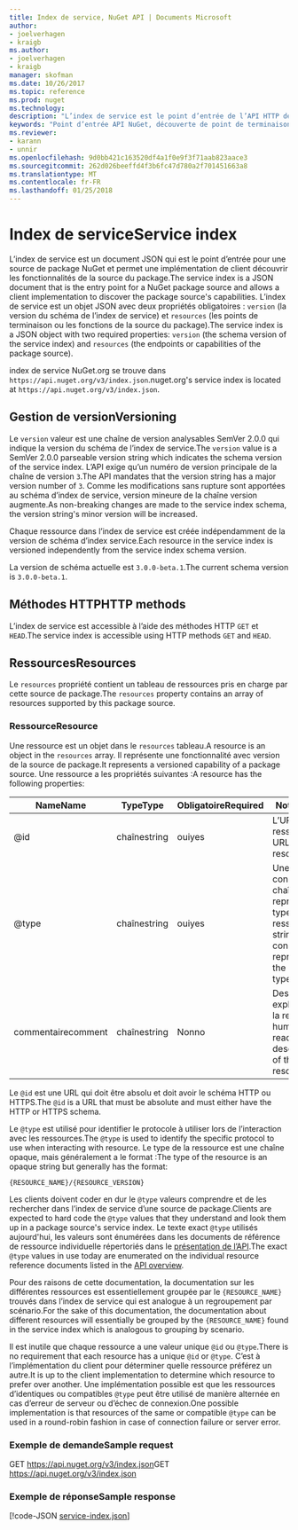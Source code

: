 ```yaml
---
title: Index de service, NuGet API | Documents Microsoft
author:
- joelverhagen
- kraigb
ms.author:
- joelverhagen
- kraigb
manager: skofman
ms.date: 10/26/2017
ms.topic: reference
ms.prod: nuget
ms.technology: 
description: "L’index de service est le point d’entrée de l’API HTTP de NuGet et énumère les fonctionnalités du serveur."
keywords: "Point d’entrée API NuGet, découverte de point de terminaison NuGetA PI"
ms.reviewer:
- karann
- unnir
ms.openlocfilehash: 9d0bb421c163520df4a1f0e9f3f71aab823aace3
ms.sourcegitcommit: 262d026beeffd4f3b6fc47d780a2f701451663a8
ms.translationtype: MT
ms.contentlocale: fr-FR
ms.lasthandoff: 01/25/2018
---
```

# <a name="service-index"></a><span data-ttu-id="12f83-104">Index de service</span><span class="sxs-lookup"><span data-stu-id="12f83-104">Service index</span></span>

<span data-ttu-id="12f83-105">L’index de service est un document JSON qui est le point d’entrée pour une source de package NuGet et permet une implémentation de client découvrir les fonctionnalités de la source du package.</span><span class="sxs-lookup"><span data-stu-id="12f83-105">The service index is a JSON document that is the entry point for a NuGet package source and allows a client implementation to discover the package source's capabilities.</span></span> <span data-ttu-id="12f83-106">L’index de service est un objet JSON avec deux propriétés obligatoires : `version` (la version du schéma de l’index de service) et `resources` (les points de terminaison ou les fonctions de la source du package).</span><span class="sxs-lookup"><span data-stu-id="12f83-106">The service index is a JSON object with two required properties: `version` (the schema version of the service index) and `resources`  (the endpoints or capabilities of the package source).</span></span>

<span data-ttu-id="12f83-107">index de service NuGet.org se trouve dans `https://api.nuget.org/v3/index.json`.</span><span class="sxs-lookup"><span data-stu-id="12f83-107">nuget.org's service index is located at `https://api.nuget.org/v3/index.json`.</span></span>

## <a name="versioning"></a><span data-ttu-id="12f83-108">Gestion de version</span><span class="sxs-lookup"><span data-stu-id="12f83-108">Versioning</span></span>

<span data-ttu-id="12f83-109">Le `version` valeur est une chaîne de version analysables SemVer 2.0.0 qui indique la version du schéma de l’index de service.</span><span class="sxs-lookup"><span data-stu-id="12f83-109">The `version` value is a SemVer 2.0.0 parseable version string which indicates the schema version of the service index.</span></span>
<span data-ttu-id="12f83-110">L’API exige qu’un numéro de version principale de la chaîne de version `3`.</span><span class="sxs-lookup"><span data-stu-id="12f83-110">The API mandates that the version string has a major version number of `3`.</span></span> <span data-ttu-id="12f83-111">Comme les modifications sans rupture sont apportées au schéma d’index de service, version mineure de la chaîne version augmente.</span><span class="sxs-lookup"><span data-stu-id="12f83-111">As non-breaking changes are made to the service index schema, the version string's minor version will be increased.</span></span>

<span data-ttu-id="12f83-112">Chaque ressource dans l’index de service est créée indépendamment de la version de schéma d’index service.</span><span class="sxs-lookup"><span data-stu-id="12f83-112">Each resource in the service index is versioned independently from the service index schema version.</span></span>

<span data-ttu-id="12f83-113">La version de schéma actuelle est `3.0.0-beta.1`.</span><span class="sxs-lookup"><span data-stu-id="12f83-113">The current schema version is `3.0.0-beta.1`.</span></span>

## <a name="http-methods"></a><span data-ttu-id="12f83-114">Méthodes HTTP</span><span class="sxs-lookup"><span data-stu-id="12f83-114">HTTP methods</span></span>

<span data-ttu-id="12f83-115">L’index de service est accessible à l’aide des méthodes HTTP `GET` et `HEAD`.</span><span class="sxs-lookup"><span data-stu-id="12f83-115">The service index is accessible using HTTP methods `GET` and `HEAD`.</span></span>

## <a name="resources"></a><span data-ttu-id="12f83-116">Ressources</span><span class="sxs-lookup"><span data-stu-id="12f83-116">Resources</span></span>

<span data-ttu-id="12f83-117">Le `resources` propriété contient un tableau de ressources pris en charge par cette source de package.</span><span class="sxs-lookup"><span data-stu-id="12f83-117">The `resources` property contains an array of resources supported by this package source.</span></span>

### <a name="resource"></a><span data-ttu-id="12f83-118">Ressource</span><span class="sxs-lookup"><span data-stu-id="12f83-118">Resource</span></span>

<span data-ttu-id="12f83-119">Une ressource est un objet dans le `resources` tableau.</span><span class="sxs-lookup"><span data-stu-id="12f83-119">A resource is an object in the `resources` array.</span></span> <span data-ttu-id="12f83-120">Il représente une fonctionnalité avec version de la source de package.</span><span class="sxs-lookup"><span data-stu-id="12f83-120">It represents a versioned capability of a package source.</span></span> <span data-ttu-id="12f83-121">Une ressource a les propriétés suivantes :</span><span class="sxs-lookup"><span data-stu-id="12f83-121">A resource has the following properties:</span></span>

<span data-ttu-id="12f83-122">Name</span><span class="sxs-lookup"><span data-stu-id="12f83-122">Name</span></span>          | <span data-ttu-id="12f83-123">Type</span><span class="sxs-lookup"><span data-stu-id="12f83-123">Type</span></span>   | <span data-ttu-id="12f83-124">Obligatoire</span><span class="sxs-lookup"><span data-stu-id="12f83-124">Required</span></span> | <span data-ttu-id="12f83-125">Notes</span><span class="sxs-lookup"><span data-stu-id="12f83-125">Notes</span></span>
------------- | ------ | -------- | -----
@id           | <span data-ttu-id="12f83-126">chaîne</span><span class="sxs-lookup"><span data-stu-id="12f83-126">string</span></span> | <span data-ttu-id="12f83-127">oui</span><span class="sxs-lookup"><span data-stu-id="12f83-127">yes</span></span>      | <span data-ttu-id="12f83-128">L’URL de la ressource</span><span class="sxs-lookup"><span data-stu-id="12f83-128">The URL to the resource</span></span>
@type         | <span data-ttu-id="12f83-129">chaîne</span><span class="sxs-lookup"><span data-stu-id="12f83-129">string</span></span> | <span data-ttu-id="12f83-130">oui</span><span class="sxs-lookup"><span data-stu-id="12f83-130">yes</span></span>      | <span data-ttu-id="12f83-131">Une constante de chaîne qui représente le type de ressource</span><span class="sxs-lookup"><span data-stu-id="12f83-131">A string constant representing the resource type</span></span>
<span data-ttu-id="12f83-132">commentaire</span><span class="sxs-lookup"><span data-stu-id="12f83-132">comment</span></span>       | <span data-ttu-id="12f83-133">chaîne</span><span class="sxs-lookup"><span data-stu-id="12f83-133">string</span></span> | <span data-ttu-id="12f83-134">Non</span><span class="sxs-lookup"><span data-stu-id="12f83-134">no</span></span>       | <span data-ttu-id="12f83-135">Description explicite de la ressource</span><span class="sxs-lookup"><span data-stu-id="12f83-135">A human readable description of the resource</span></span>

<span data-ttu-id="12f83-136">Le `@id` est une URL qui doit être absolu et doit avoir le schéma HTTP ou HTTPS.</span><span class="sxs-lookup"><span data-stu-id="12f83-136">The `@id` is a URL that must be absolute and must either have the HTTP or HTTPS schema.</span></span>

<span data-ttu-id="12f83-137">Le `@type` est utilisé pour identifier le protocole à utiliser lors de l’interaction avec les ressources.</span><span class="sxs-lookup"><span data-stu-id="12f83-137">The `@type` is used to identify the specific protocol to use when interacting with resource.</span></span> <span data-ttu-id="12f83-138">Le type de la ressource est une chaîne opaque, mais généralement a le format :</span><span class="sxs-lookup"><span data-stu-id="12f83-138">The type of the resource is an opaque string but generally has the format:</span></span>

    {RESOURCE_NAME}/{RESOURCE_VERSION}

<span data-ttu-id="12f83-139">Les clients doivent coder en dur le `@type` valeurs comprendre et de les rechercher dans l’index de service d’une source de package.</span><span class="sxs-lookup"><span data-stu-id="12f83-139">Clients are expected to hard code the `@type` values that they understand and look them up in a package source's service index.</span></span> <span data-ttu-id="12f83-140">Le texte exact `@type` utilisés aujourd'hui, les valeurs sont énumérées dans les documents de référence de ressource individuelle répertoriés dans le [présentation de l’API](overview.md#resources-and-schema).</span><span class="sxs-lookup"><span data-stu-id="12f83-140">The exact `@type` values in use today are enumerated on the individual resource reference documents listed in the [API overview](overview.md#resources-and-schema).</span></span>

<span data-ttu-id="12f83-141">Pour des raisons de cette documentation, la documentation sur les différentes ressources est essentiellement groupée par le `{RESOURCE_NAME}` trouvés dans l’index de service qui est analogue à un regroupement par scénario.</span><span class="sxs-lookup"><span data-stu-id="12f83-141">For the sake of this documentation, the documentation about different resources will essentially be grouped by the `{RESOURCE_NAME}` found in the service index which is analogous to grouping by scenario.</span></span> 

<span data-ttu-id="12f83-142">Il est inutile que chaque ressource a une valeur unique `@id` ou `@type`.</span><span class="sxs-lookup"><span data-stu-id="12f83-142">There is no requirement that each resource has a unique `@id` or `@type`.</span></span> <span data-ttu-id="12f83-143">C’est à l’implémentation du client pour déterminer quelle ressource préférez un autre.</span><span class="sxs-lookup"><span data-stu-id="12f83-143">It is up to the client implementation to determine which resource to prefer over another.</span></span> <span data-ttu-id="12f83-144">Une implémentation possible est que les ressources d’identiques ou compatibles `@type` peut être utilisé de manière alternée en cas d’erreur de serveur ou d’échec de connexion.</span><span class="sxs-lookup"><span data-stu-id="12f83-144">One possible implementation is that resources of the same or compatible `@type` can be used in a round-robin fashion in case of connection failure or server error.</span></span>

### <a name="sample-request"></a><span data-ttu-id="12f83-145">Exemple de demande</span><span class="sxs-lookup"><span data-stu-id="12f83-145">Sample request</span></span>

<span data-ttu-id="12f83-146">GET https://api.nuget.org/v3/index.json</span><span class="sxs-lookup"><span data-stu-id="12f83-146">GET https://api.nuget.org/v3/index.json</span></span>

### <a name="sample-response"></a><span data-ttu-id="12f83-147">Exemple de réponse</span><span class="sxs-lookup"><span data-stu-id="12f83-147">Sample response</span></span>

[!code-JSON [service-index.json](./_data/service-index.json)]
